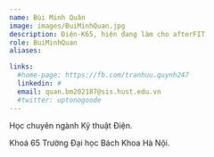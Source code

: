 ```yaml
---
name: Bùi Minh Quân
image: images/BuiMinhQuan.jpg
description: Điện-K65, hiện đang làm cho afterFIT
role: BuiMinhQuan
aliases:

links:
  #home-page: https://fb.com/tranhuu.quynh247
  linkedin: #
  email: quan.bm202187@sis.hust.edu.vn
  #twitter: uptonogoode
---
```


Học chuyên ngành Kỹ thuật Điện.

Khoá 65 Trường Đại học Bách Khoa Hà Nội.
